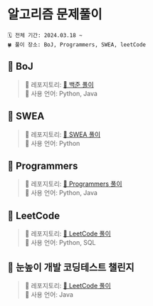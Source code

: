 # 알고리즘 문제풀이
```aiignore
🗓️ 전체 기간: 2024.03.18 ~
🍀 풀이 장소: BoJ, Programmers, SWEA, leetCode
```

## 🐋 BoJ

>  🔗 레포지토리: [🐋 백준 풀이](./백준)<br>
📍 사용 언어: Python, Java

## 🐇 SWEA

> 🔗 레포지토리: [🐇 SWEA 풀이](./SWEA)<br>
📍 사용 언어: Python

## 🐘 Programmers

> 🔗 레포지토리: [🐘 Programmers 풀이](./프로그래머스)<br>
📍 사용 언어: Python, Java

## 🐊 LeetCode

> 🔗 레포지토리: [🐊 LeetCode 풀이](https://github.com/dorkem/leetcode)<br>
📍 사용 언어: Python, SQL

## 🦝 눈높이 개발 코딩테스트 챌린지

> 🔗 레포지토리: [🐊 LeetCode 풀이](./눈높이개발/코딩테스트-챌린지/)<br>
📍 사용 언어: Java
